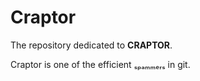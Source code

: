 # Craptor
The repository dedicated to **CRAPTOR**.

Craptor is one of the efficient ₛₚₐₘₘₑᵣₛ in git.
